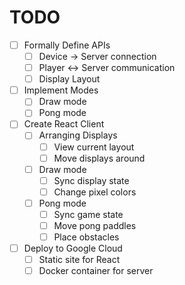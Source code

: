 # TODO

- [ ] Formally Define APIs
  - [ ] Device -> Server connection
  - [ ] Player <-> Server communication
  - [ ] Display Layout
- [ ] Implement Modes
  - [ ] Draw mode
  - [ ] Pong mode
- [ ] Create React Client
  - [ ] Arranging Displays
    - [ ] View current layout
    - [ ] Move displays around
  - [ ] Draw mode
    - [ ] Sync display state
    - [ ] Change pixel colors
  - [ ] Pong mode
    - [ ] Sync game state
    - [ ] Move pong paddles
    - [ ] Place obstacles
- [ ] Deploy to Google Cloud
  - [ ] Static site for React
  - [ ] Docker container for server
